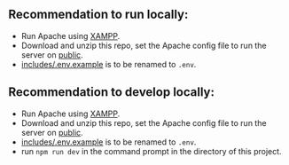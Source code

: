 ## Recommendation to run locally:

- Run Apache using [XAMPP](https://www.apachefriends.org/download.html).
- Download and unzip this repo, set the Apache config file to run the server on [public](public).
- [includes/.env.example](includes/.env.example) is to be renamed to `.env`.

## Recommendation to develop locally:

- Run Apache using [XAMPP](https://www.apachefriends.org/download.html).
- Download and unzip this repo, set the Apache config file to run the server on [public](public).
- [includes/.env.example](includes/.env.example) is to be renamed to `.env`.
- run `npm run dev` in the command prompt in the directory of this project.